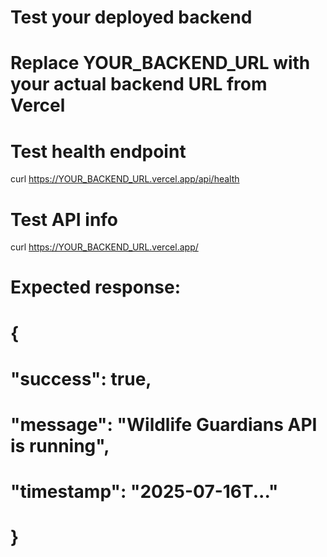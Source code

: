 # Test your deployed backend

# Replace YOUR_BACKEND_URL with your actual backend URL from Vercel

# Test health endpoint
curl https://YOUR_BACKEND_URL.vercel.app/api/health

# Test API info
curl https://YOUR_BACKEND_URL.vercel.app/

# Expected response:
# {
#   "success": true,
#   "message": "Wildlife Guardians API is running",
#   "timestamp": "2025-07-16T..."
# }
